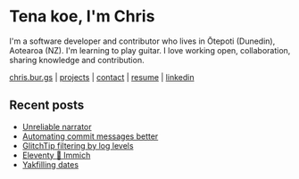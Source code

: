 # Tena koe, I'm Chris

I'm a software developer and contributor who lives in Ōtepoti (Dunedin), Aotearoa (NZ). I'm learning to play guitar. I love working open, collaboration, sharing knowledge and contribution.

[chris.bur.gs](https://chris.bur.gs) | [projects](https://chris.bur.gs/projects/) | [contact](https://chris.bur.gs/contact/) | [resume](https://chris.bur.gs/resume) | [linkedin](https://linkedin.com/in/stephenajulu)

## Recent posts

<!-- BLOG-POST-LIST:START -->
- [Unreliable narrator](https://chris.bur.gs/unreliable-narrator/)
- [Automating commit messages better](https://chris.bur.gs/automated-commit-message/)
- [GlitchTip filtering by log levels](https://chris.bur.gs/glitchtip-levels/)
- [Eleventy 🤝 Immich](https://chris.bur.gs/eleventy-immich/)
- [Yakfilling dates](https://chris.bur.gs/yakfilling-markdown-day-property/)
<!-- BLOG-POST-LIST:END -->
